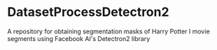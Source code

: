 # DatasetProcessDetectron2
A repository for obtaining segmentation masks of Harry Potter I movie segments using Facebook AI's Detectron2 library
